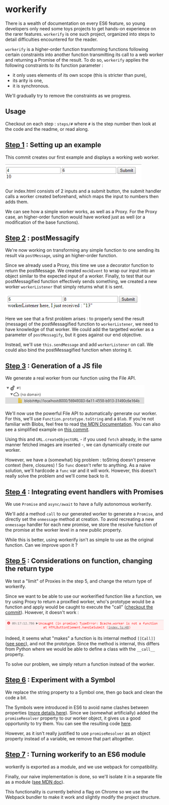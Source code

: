 # workerify

There is a wealth of documentation on every ES6 feature, so young developers only need some toys projects to get hands-on experience on the rarer features. ``workerify`` is one such project, organized into steps to detail difficulties encountered for the reader. 

``workerify`` is a higher-order function transforming functions following certain constraints into another function transmitting its call to a web worker and returning a Promise of the result. To do so, ``workerify`` applies the following constraints to its function parameter :
- it only uses elements of its own scope (this is stricter than pure),
- its arity is one,
- it is synchronous.

We'll gradually try to remove the constraints as we progress.

## Usage

Checkout on each step : ``steps/#`` where `#` is the step number then look at the code and the readme, or read along.

## [Step 1](https://github.com/acouderc/toys/tree/steps/1) : Setting up an example

This commit creates our first example and displays a working web worker.

![adding 6 to 4](images/simpleworker.png)

Our index.html consists of 2 inputs and a submit button, the submit handler calls a worker created beforehand, which maps the input to numbers then adds them.

<script src="https://gist.github.com/acouderc/4abd5cb1ed1c142d1140a56a76a89fc6.js"></script>

We can see how a simple worker works, as well as a Proxy. For the Proxy case, an higher-order function would have worked just as well (or a modification of the base functions).

## [Step 2](https://github.com/acouderc/toys/tree/steps/2) : postMessagify

We're now working on transforming any simple function to one sending its result via ``postMessage``, using an higher-order function.

Since we already used a Proxy, this time we use a decorator function to return the postMessage. We created ``mockEvent`` to wrap our input into an object similar to the expected input of a worker. Finally, to test that our postMessagified function effectively sends something, we created a new worker ``workerListener`` that simply returns what it is sent.

![receiving result from workerListener](images/postmessagify.png)

 Here we see that a first problem arises : to properly send the result (message) of the postMessagified function to ``workerListener``, we need to have knowledge of that worker. We could add the targetted worker as a parameter of ``postMessagify``, but it goes against our end objective. 
 
 <script src="https://gist.github.com/acouderc/4a557fb0983ce87ae02037e768e367fe.js"></script>

 Instead, we'll use ``this.sendMessage`` and add ``workerListener`` on call. We could also bind the postMessagified function when storing it.

## [Step 3](https://github.com/acouderc/toys/tree/steps/3) : Generation of a JS file

We generate a real worker from our function using the File API.

![our generated blob](images/blobworker.png)

 We'll now use the powerful File API to automatically generate our worker. For this, we'll use ``Function.prototype.toString`` and a ``Blob``. If you're not familiar with Blobs, feel free to read [the MDN Documentation](https://developer.mozilla.org/en-US/docs/Web/API/Blob). You can also see a simplified example on [this commit](https://github.com/acouderc/toys/commit/c274dd9dde724329d0181d48fa19c026eafe3c97).

Using this and ``URL.createObjectURL`` - if you used ``fetch`` already, in the same manner fetched images are inserted -, we can dynamically create our worker.

<script src="https://gist.github.com/acouderc/895d9fbf2f102271566e67c23e2929b4.js"></script>

However, we have a (somewhat) big problem : toString doesn't preserve context (here, closures) ! So ``func`` doesn't refer to anything. As a naive solution, we'll hardcode a ``func`` var and it will work. However, this doesn't really solve the problem and we'll come back to it.

## [Step 4](https://github.com/acouderc/toys/tree/steps/4) : Integrating event handlers with Promises

We use ``Promise`` and ``async/await`` to have a fully autonomous workerify.

We'll add a method ``call`` to our generated worker to generate a ``Promise``, and directly set the ``onmessage`` method at creation. To avoid recreating a new ``onmessage`` handler for each new promise, we store the resolve function of the promise at the worker level in a new public property.

<script src="https://gist.github.com/acouderc/881979820d108e625a6de9a81dbf2eee.js"></script>

While this is better, using workerify isn't as simple to use as the original function. Can we improve upon it ?

## [Step 5](https://github.com/acouderc/toys/tree/steps/5) : Considerations on function, changing the return type

We test a "limit" of Proxies in the step 5, and change the return type of workerify.

<script src="https://gist.github.com/acouderc/801f818277c9fda6c577df7bca099eea.js"></script>

Since we want to be able to use our workerified function like a function, we try using Proxy to return a proxified worker, who's prototype would be a function and apply would be caught to execute the "call" ([checkout the commit](https://github.com/acouderc/toys/commit/dcf5a445c0b97fec510c09af8c79a4faa3c1992c)). However, it doesn't work :

![A function prototype Proxy can't be called](images/functionprototype.png)

Indeed, it seems what "makes" a function is its internal method ``[[Call]]`` ([see spec](http://www.ecma-international.org/ecma-262/6.0/#sec-ecmascript-function-objects-call-thisargument-argumentslist)), and not the prototype. Since the method is internal, this differs from Python where we would be able to define a class with the ``__call__`` property.

<script src="https://gist.github.com/acouderc/4cb5b951f4b689547f47ebc0eee95f98.js"></script>

To solve our problem, we simply return a function instead of the worker.

## [Step 6](https://github.com/acouderc/toys/tree/steps/6) : Experiment with a Symbol

We replace the string property to a Symbol one, then go back and clean the code a bit.

<script src="https://gist.github.com/acouderc/cdad5116bafa827664b7326a29ea955d.js"></script>

The Symbols were introduced in ES6 to avoid name clashes between properties ([more details here](https://stackoverflow.com/questions/21724326/why-bring-symbols-to-javascript)). Since we (somewhat artificially) added the ``promiseResolver`` property to our worker object, it gives us a good opportunity to try them. You can see the resulting code [here](https://github.com/acouderc/toys/commit/77ee25dadcce5dc094e7730853931fdba3de673d).

However, as it isn't really justified to use ``promiseResolver`` as an object property instead of a variable, we remove that part altogether.

## [Step 7](https://github.com/acouderc/toys/tree/steps/7) : Turning workerify to an ES6 module

workerify is exported as a module, and we use webpack for compatibility.

Finally, our naive implementation is done, so we'll isolate it in a separate file as a module ([see MDN doc](https://developer.mozilla.org/en-US/docs/Web/JavaScript/Reference/Statements/import)).

<script src="https://gist.github.com/acouderc/d020027fb6f85e8f31d7f2d3125c3404.js"></script>

This functionality is currently behind a flag on Chrome so we use the Webpack bundler to make it work and slightly modify the project structure.
